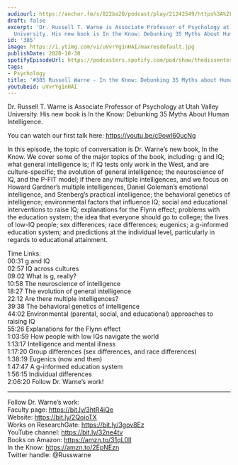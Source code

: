 ```yaml
---
audiourl: https://anchor.fm/s/822ba20/podcast/play/21242549/https%3A%2F%2Fd3ctxlq1ktw2nl.cloudfront.net%2Fstaging%2F2020-9-17%2Fa5650432-3bde-ff71-29ab-d21241bd8f07.m4a
draft: false
excerpt: 'Dr. Russell T. Warne is Associate Professor of Psychology at Utah Valley
  University. His new book is In the Know: Debunking 35 Myths About Human Intelligence.'
id: '385'
image: https://i.ytimg.com/vi/uVvrYg1nHAI/maxresdefault.jpg
publishDate: 2020-10-30
spotifyEpisodeUrl: https://podcasters.spotify.com/pod/show/thedissenter/episodes/385-Russell-Warne---In-the-Know-Debunking-35-Myths-about-Human-Intelligence-el6p7l
tags:
- Psychology
title: '#385 Russell Warne - In the Know: Debunking 35 Myths about Human Intelligence'
youtubeid: uVvrYg1nHAI
---
```

<div class="timelinks">

Dr. Russell T. Warne is Associate Professor of Psychology at Utah Valley University. His new book is In the Know: Debunking 35 Myths About Human Intelligence.

You can watch our first talk here: https://youtu.be/c9owI60ucNg

In this episode, the topic of conversation is Dr. Warne’s new book, In the Know. We cover some of the major topics of the book, including: g and IQ; what general intelligence is; if IQ tests only work in the West, and are culture-specific; the evolution of general intelligence; the neuroscience of IQ, and the P-FIT model; if there any multiple intelligences, and we focus on Howard Gardner’s multiple intelligences, Daniel Goleman’s emotional intelligence, and Stenberg’s practical intelligence; the behavioral genetics of intelligence; environmental factors that influence IQ; social and educational interventions to raise IQ; explanations for the Flynn effect; problems with the education system; the idea that everyone should go to college; the lives of low-IQ people; sex differences; race differences; eugenics; a g-informed education system; and predictions at the individual level, particularly in regards to educational attainment.

Time Links:  
<time>00:31</time> g and IQ  
<time>02:57</time> IQ across cultures  
<time>09:02</time> What is g, really?  
<time>10:58</time> The neuroscience of intelligence  
<time>18:27</time> The evolution of general intelligence  
<time>22:12</time> Are there multiple intelligences?  
<time>39:38</time> The behavioral genetics of intelligence  
<time>44:02</time> Environmental (parental, social, and educational) approaches to raising IQ  
<time>55:26</time> Explanations for the Flynn effect  
<time>1:03:59</time> How people with low IQs navigate the world  
<time>1:13:17</time> Intelligence and mental illness  
<time>1:17:20</time> Group differences (sex differences, and race differences)  
<time>1:38:19</time> Eugenics (now and then)  
<time>1:47:47</time> A g-informed education system  
<time>1:56:15</time> Individual differences  
<time>2:06:20</time> Follow Dr. Warne’s work!

---

Follow Dr. Warne’s work:  
Faculty page: https://bit.ly/3htR4iQe  
Website: https://bit.ly/2QoioTX  
Works on ResearchGate: https://bit.ly/3gov8Ez  
YouTube channel: https://bit.ly/32ne4tv  
Books on Amazon: https://amzn.to/31qL0lI  
In the Know: https://amzn.to/2EpNEzn  
Twitter handle: @Russwarne
</div>

